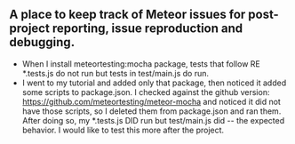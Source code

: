 ## A place to keep track of Meteor issues for post-project reporting, issue reproduction and debugging. 

- When I install meteortesting:mocha package, tests that follow RE *.tests.js do not run but tests in test/main.js do run. 
- I went to my tutorial and added only that package, then noticed it added some scripts to package.json. I checked against the github version: https://github.com/meteortesting/meteor-mocha and noticed it did not have those scripts, so I deleted them from package.json and ran them. After doing so, my *.tests.js DID run but test/main.js did -- the expected behavior. I would like to test this more after the project. 
